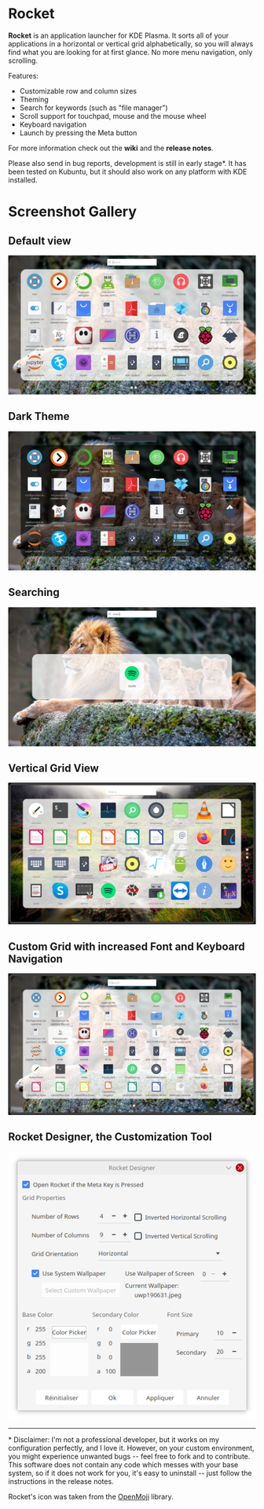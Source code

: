 # Rocket

**Rocket** is an application launcher for KDE Plasma. It sorts all of your applications in a horizontal or vertical grid alphabetically, so you will always find what you are looking for at first glance. No more menu navigation, only scrolling.

Features:
 - Customizable row and column sizes
 - Theming
 - Search for keywords (such as "file manager")
 - Scroll support for touchpad, mouse and the mouse wheel
 - Keyboard navigation
 - Launch by pressing the Meta button

For more information check out the **wiki** and the **release notes**.

Please also send in bug reports, development is still in early stage*. It has been tested on Kubuntu, but it should also work on any platform with KDE installed.

# Screenshot Gallery

## Default view
![Alt text](/screenshots/screenshot.jpeg?raw=true "")

## Dark Theme
![Alt text](/screenshots/screenshot_dark.jpeg?raw=true "")


## Searching
![Alt text](/screenshots/screenshot_search.jpeg?raw=true "")

## Vertical Grid View
![Alt text](/screenshots/vertical_scrolling.jpg?raw=true "")

## Custom Grid with increased Font and Keyboard Navigation
![Alt text](/screenshots/screenshot_large_grid.jpeg?raw=true "")

## Rocket Designer, the Customization Tool
![Alt text](/screenshots/rocket_designer.png?raw=true "")

-------------------------------------------
\* Disclaimer: I'm not a professional developer, but it works on my configuration perfectly, and I love it. However, on your custom environment, you might experience unwanted bugs -- feel free to fork and to contribute.
This software does not contain any code which messes with your base system, so if it does not work for you, it's easy to uninstall -- just follow the instructions in the release notes.

Rocket's icon was taken from the [OpenMoji](https://openmoji.org/) library.
